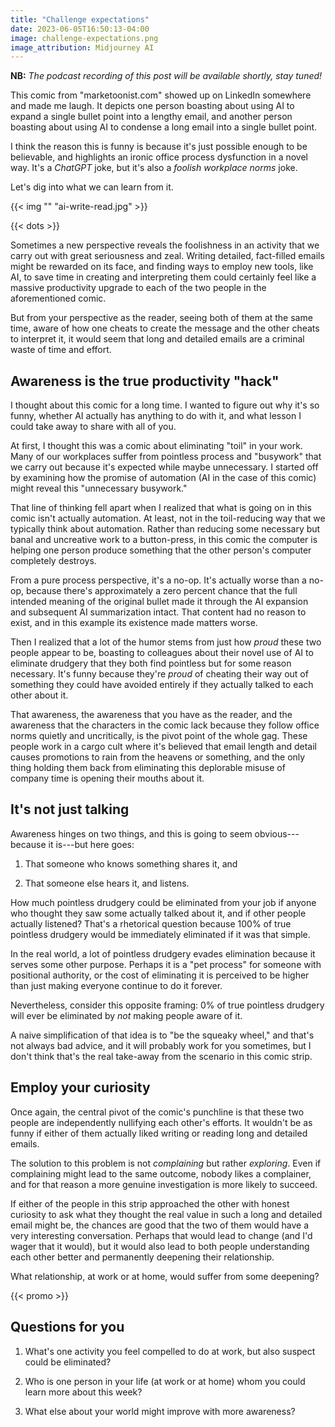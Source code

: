 ```yaml
---
title: "Challenge expectations"
date: 2023-06-05T16:50:13-04:00
image: challenge-expectations.png
image_attribution: Midjourney AI
---
```


**NB:** *The podcast recording of this post will be available shortly, stay
tuned!*

This comic from "marketoonist.com" showed up on LinkedIn somewhere and made me
laugh. It depicts one person boasting about using AI to expand a single bullet
point into a lengthy email, and another person boasting about using AI to
condense a long email into a single bullet point.

I think the reason this is funny is because it's just possible enough to be
believable, and highlights an ironic office process dysfunction in a novel way.
It's a *ChatGPT* joke, but it's also a *foolish workplace norms* joke.

Let's dig into what we can learn from it.

{{< img "" "ai-write-read.jpg" >}}

<!--more-->
{{< dots >}}

Sometimes a new perspective reveals the foolishness in an activity that we carry
out with great seriousness and zeal. Writing detailed, fact-filled emails might
be rewarded on its face, and finding ways to employ new tools, like AI, to save
time in creating and interpreting them could certainly feel like a massive
productivity upgrade to each of the two people in the aforementioned comic.

But from your perspective as the reader, seeing both of them at the same time,
aware of how one cheats to create the message and the other cheats to interpret
it, it would seem that long and detailed emails are a criminal waste of time and
effort.

## Awareness is the true productivity "hack"

I thought about this comic for a long time. I wanted to figure out why it's so
funny, whether AI actually has anything to do with it, and what lesson I could
take away to share with all of you.

At first, I thought this was a comic about eliminating "toil" in your work. Many
of our workplaces suffer from pointless process and "busywork" that we carry out
because it's expected while maybe unnecessary. I started off by examining how
the promise of automation (AI in the case of this comic) might reveal this
"unnecessary busywork."

That line of thinking fell apart when I realized that what is going on in this
comic isn't actually automation. At least, not in the toil-reducing way that we
typically think about automation. Rather than reducing some necessary but banal
and uncreative work to a button-press, in this comic the computer is helping one
person produce something that the other person's computer completely destroys.

From a pure process perspective, it's a no-op. It's actually worse than a no-op,
because there's approximately a zero percent chance that the full intended
meaning of the original bullet made it through the AI expansion and subsequent
AI summarization intact. That content had no reason to exist, and in this
example its existence made matters worse.

Then I realized that a lot of the humor stems from just how *proud* these two
people appear to be, boasting to colleagues about their novel use of AI to
eliminate drudgery that they both find pointless but for some reason necessary.
It's funny because they're *proud* of cheating their way out of something they
could have avoided entirely if they actually talked to each other about it.

That awareness, the awareness that you have as the reader, and the awareness
that the characters in the comic lack because they follow office norms quietly
and uncritically, is the pivot point of the whole gag. These people work in a
cargo cult where it's believed that email length and detail causes promotions to
rain from the heavens or something, and the only thing holding them back from
eliminating this deplorable misuse of company time is opening their mouths about
it.

## It's not just talking

Awareness hinges on two things, and this is going to seem obvious---because it
is---but here goes:

1. That someone who knows something shares it, and

2. That someone else hears it, and listens.

How much pointless drudgery could be eliminated from your job if anyone who
thought they saw some actually talked about it, and if other people actually
listened? That's a rhetorical question because 100% of true pointless drudgery
would be immediately eliminated if it was that simple.

In the real world, a lot of pointless drudgery evades elimination because it
serves some other purpose. Perhaps it is a "pet process" for someone with
positional authority, or the cost of eliminating it is perceived to be higher
than just making everyone continue to do it forever.

Nevertheless, consider this opposite framing: 0% of true pointless drudgery will
ever be eliminated by *not* making people aware of it.

A naive simplification of that idea is to "be the squeaky wheel," and that's not
always bad advice, and it will probably work for you sometimes, but I don't
think that's the real take-away from the scenario in this comic strip.

## Employ your curiosity

Once again, the central pivot of the comic's punchline is that these two people
are independently nullifying each other's efforts. It wouldn't be as funny if
either of them actually liked writing or reading long and detailed emails.

The solution to this problem is not *complaining* but rather *exploring*. Even
if complaining might lead to the same outcome, nobody likes a complainer, and
for that reason a more genuine investigation is more likely to succeed.

If either of the people in this strip approached the other with honest curiosity
to ask what they thought the real value in such a long and detailed email might
be, the chances are good that the two of them would have a very interesting
conversation. Perhaps that would lead to change (and I'd wager that it would),
but it would also lead to both people understanding each other better and
permanently deepening their relationship.

What relationship, at work or at home, would suffer from some deepening?

{{< promo >}}

## Questions for you

1. What's one activity you feel compelled to do at work, but also suspect could
   be eliminated?

2. Who is one person in your life (at work or at home) whom you could learn more
   about this week?

3. What else about your world might improve with more awareness?
